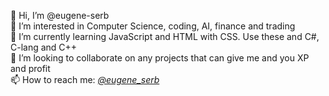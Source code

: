 👋 Hi, I’m @eugene-serb <br />
👀 I’m interested in Computer Science, coding, AI, finance and trading <br />
🌱 I’m currently learning JavaScript and HTML with CSS. Use these and C#, C-lang and C++ <br />
💞️ I’m looking to collaborate on any projects that can give me and you XP and profit <br />
📫 How to reach me: *[@eugene_serb](https://twitter.com/eugene_serb)* <br />

<!---
eugene-serb/eugene-serb is a ✨ special ✨ repository because its `README.md` (this file) appears on your GitHub profile.
You can click the Preview link to take a look at your changes.
--->

